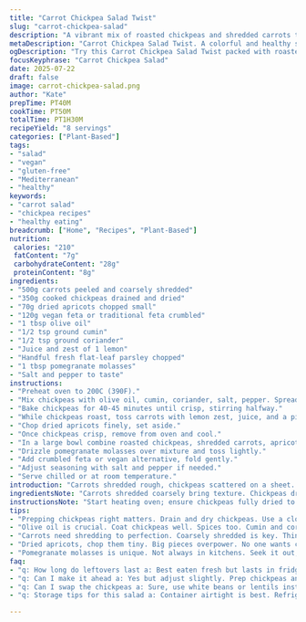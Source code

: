 ```yaml
---
title: "Carrot Chickpea Salad Twist"  
slug: "carrot-chickpea-salad"
description: "A vibrant mix of roasted chickpeas and shredded carrots tossed with dried apricots and crumbly feta. Chickpeas and carrots roasted with cumin and coriander powders, sweet apricot pieces chopped fine, fresh parsley added. Finished with lemon zest and a splash of pomegranate molasses. Gluten, dairy, nut, and egg free options kept in mind. The feta replaced by creamy vegan cheese for lactose-free choice. Roasting times adjusted to crisp chickpeas just right, carrots caramelized but tender. Bright, chewy, crunchy textures meet citrus hints. A simple salad with unexpected notes from pomegranate molasses and toasted spices. Ready in about 70 minutes with minimal active time."
metaDescription: "Carrot Chickpea Salad Twist. A colorful and healthy salad with roasted chickpeas, carrots, and apricots. Fresh, vibrant tastes."
ogDescription: "Try this Carrot Chickpea Salad Twist packed with roasted chickpeas, shredded carrots, apricots, and feta. A delightful dish full of flavor."
focusKeyphrase: "Carrot Chickpea Salad"
date: 2025-07-22
draft: false
image: carrot-chickpea-salad.png
author: "Kate"
prepTime: PT40M
cookTime: PT50M
totalTime: PT1H30M
recipeYield: "8 servings"
categories: ["Plant-Based"]
tags:
- "salad"
- "vegan"
- "gluten-free"
- "Mediterranean"
- "healthy"
keywords:
- "carrot salad"
- "chickpea recipes"
- "healthy eating"
breadcrumb: ["Home", "Recipes", "Plant-Based"]
nutrition: 
 calories: "210"
 fatContent: "7g"
 carbohydrateContent: "28g"
 proteinContent: "8g"
ingredients:
- "500g carrots peeled and coarsely shredded"
- "350g cooked chickpeas drained and dried"
- "70g dried apricots chopped small"
- "120g vegan feta or traditional feta crumbled"
- "1 tbsp olive oil"
- "1/2 tsp ground cumin"
- "1/2 tsp ground coriander"
- "Juice and zest of 1 lemon"
- "Handful fresh flat-leaf parsley chopped"
- "1 tbsp pomegranate molasses"
- "Salt and pepper to taste"
instructions:
- "Preheat oven to 200C (390F)."
- "Mix chickpeas with olive oil, cumin, coriander, salt, pepper. Spread on baking sheet."
- "Bake chickpeas for 40-45 minutes until crisp, stirring halfway."
- "While chickpeas roast, toss carrots with lemon zest, juice, and a pinch of salt."
- "Chop dried apricots finely, set aside."
- "Once chickpeas crisp, remove from oven and cool."
- "In a large bowl combine roasted chickpeas, shredded carrots, apricots, chopped parsley."
- "Drizzle pomegranate molasses over mixture and toss lightly."
- "Add crumbled feta or vegan alternative, fold gently."
- "Adjust seasoning with salt and pepper if needed."
- "Serve chilled or at room temperature."
introduction: "Carrots shredded rough, chickpeas scattered on a sheet. Spices sprinkled, the oven's warmth cracking the chickpeas crisp. Apricots diced, tangy, sweet with chewy punch. Lemon sharp and bright. Feta crumbled, salty little clouds folding into the mix. Pomegranate molasses poured thick and dark, sticky and tart. Parsley chopped, fresh. All coming together but not fully tamed. Crunch, softness, sweetness, salt. A salad that pulls at taste buds with clashing textures. No fancy steps but time and careful roasting matter. Some routine but surprises in spice and fruit. Chilled or room temperature, simple and different. No nuts no gluten no eggs. A salad that skips convention mid-plate."
ingredientsNote: "Carrots shredded coarsely bring texture. Chickpeas draining, fully dried before roasting ensures crispness not soggy. Dried apricots cut fine so they fold in, no big chewy chunks. Vegan feta swap keeps it dairy-free, adds creaminess alternative to tangy crumbly traditional feta. Pomegranate molasses, a twist for tart depth, not always typical but worth seeking out. Spices kept light to not overpower but introduce warmth. Fresh parsley chopped finely to lift flavors with bright herbal notes. Olive oil binds spices, roasts chickpeas. Lemon juice and zest sharpen salad’s character. Balance between textures and tastes requires measured ingredient quantities."
instructionsNote: "Start heating oven; ensure chickpeas fully dried to crisp up when roasted. Toss chickpeas in oil and spices well, space out on pan to avoid steaming. Roast at higher temp for caramelization, stir once to hit all sides. While roasting, shred carrots. Mix with lemon zest and juice early for brightness absorption. Chop apricots small; big pieces can dominate. Once chickpeas done, cool slightly before combining to keep salad fresh. Toss components gently to avoid breaking feta too much. Drizzle pomegranate molasses last, fold to distribute evenly, add parsley last to maintain color and freshness. Season with salt pepper last; taste can shift when chilled. Serve salad chilled or room temp—both work differently but well."
tips:
- "Prepping chickpeas right matters. Drain and dry chickpeas. Use a cloth for better results. Even a little moisture? They'll steam. Not crisp. Oven hot helps caramelize."
- "Olive oil is crucial. Coat chickpeas well. Spices too. Cumin and coriander add warmth. Toss them in oil. Add salt and pepper. Then bake them. Stir halfway for even cooking."
- "Carrots need shredding to perfection. Coarsely shredded is key. Thin slices? They disappear. Thick chunks? Too crunchy. Mix carrots with lemon early. Each bite brighter."
- "Dried apricots, chop them tiny. Big pieces overpower. No one wants chewy chunks here. Small bits blend in. Sweet notes, hints of tang. They add a pleasant texture."
- "Pomegranate molasses is unique. Not always in kitchens. Seek it out; you’ll need it. Thick, dark, it shapes flavor in unexpected ways. Balance in salad comes from here too."
faq:
- "q: How long do leftovers last a: Best eaten fresh but lasts in fridge 2-3 days. Cover tight, keep cool. Texture changes though. Crispness fades. So eat quick."
- "q: Can I make it ahead a: Yes but adjust slightly. Prep chickpeas and carrots, mix later. Chilling enhances flavors but fresh essential for crunch."
- "q: Can I swap the chickpeas a: Sure, use white beans or lentils instead. Textures vary, flavor changes too. They bring protein still; just taste different."
- "q: Storage tips for this salad a: Container airtight is best. Refrigerate promptly. Fresh parsley wilts quickly though. Add it last for best freshness."

---
```

